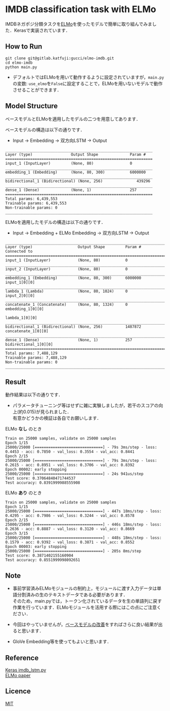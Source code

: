 IMDB classification task with ELMo
===
IMDBネガポジ分類タスクを[ELMo](https://arxiv.org/abs/1802.05365)を使ったモデルで簡単に取り組んでみました．Kerasで実装されています．

## How to Run
```
git clone git@gitlab.katfuji:gucci/elmo-imdb.git
cd elmo-imdb
python main.py 
```

* デフォルトではELMoを用いて動作するように設定されていますが，`main.py`の変数: `use_elmo`を`False`に設定することで，ELMoを用いないモデルで動作させることができます．

## Model Structure
ベースモデルとELMoを適用したモデルの二つを用意してあります．

ベースモデルの構造は以下の通りです．  
* Input -> Embedding -> 双方向LSTM -> Output  

```
_________________________________________________________________
Layer (type)                 Output Shape              Param #
=================================================================
input_1 (InputLayer)         (None, 80)                0
_________________________________________________________________
embedding_1 (Embedding)      (None, 80, 300)           6000000
_________________________________________________________________
bidirectional_1 (Bidirectional) (None, 256)               439296
_________________________________________________________________
dense_1 (Dense)              (None, 1)                 257
=================================================================
Total params: 6,439,553
Trainable params: 6,439,553
Non-trainable params: 0
_________________________________________________________________
```

ELMoを適用したモデルの構造は以下の通りです．  
* Input -> Embedding + ELMo Embedding -> 双方向LSTM -> Output  

```
__________________________________________________________________________________________________
Layer (type)                    Output Shape         Param #     Connected to
==================================================================================================
input_1 (InputLayer)            (None, 80)           0
__________________________________________________________________________________________________
input_2 (InputLayer)            (None, 80)           0
__________________________________________________________________________________________________
embedding_1 (Embedding)         (None, 80, 300)      6000000     input_1[0][0]
__________________________________________________________________________________________________
lambda_1 (Lambda)               (None, 80, 1024)     0           input_2[0][0]
__________________________________________________________________________________________________
concatenate_1 (Concatenate)     (None, 80, 1324)     0           embedding_1[0][0]
                                                                 lambda_1[0][0]
__________________________________________________________________________________________________
bidirectional_1 (Bidirectional) (None, 256)          1487872     concatenate_1[0][0]
__________________________________________________________________________________________________
dense_1 (Dense)                 (None, 1)            257         bidirectional_1[0][0]
==================================================================================================
Total params: 7,488,129
Trainable params: 7,488,129
Non-trainable params: 0
__________________________________________________________________________________________________
```

## Result
動作結果は以下の通りです．
* パラメータチューニング等はせずに雑に実験しましたが，若干のスコアの向上(約0.015)が見られました．  
有意かどうかの検証は各自でお願いします．

ELMo __なし__ のとき
```
Train on 25000 samples, validate on 25000 samples
Epoch 1/15
25000/25000 [==============================] - 79s 3ms/step - loss: 0.4453 - acc: 0.7850 - val_loss: 0.3554 - val_acc: 0.8441
Epoch 2/15
25000/25000 [==============================] - 79s 3ms/step - loss: 0.2615 - acc: 0.8951 - val_loss: 0.3706 - val_acc: 0.8392
Epoch 00002: early stopping
25000/25000 [==============================] - 24s 941us/step
Test score: 0.37064840471744537
Test accuracy: 0.8391999988555908
```

ELMo __あり__ のとき
```
Train on 25000 samples, validate on 25000 samples
Epoch 1/15
25000/25000 [==============================] - 447s 18ms/step - loss: 0.4295 - acc: 0.7986 - val_loss: 0.3244 - val_acc: 0.8578
Epoch 2/15
25000/25000 [==============================] - 446s 18ms/step - loss: 0.2636 - acc: 0.8887 - val_loss: 0.3120 - val_acc: 0.8669
Epoch 3/15
25000/25000 [==============================] - 448s 18ms/step - loss: 0.1579 - acc: 0.9392 - val_loss: 0.3871 - val_acc: 0.8552
Epoch 00003: early stopping
25000/25000 [==============================] - 205s 8ms/step
Test score: 0.3871402155160904
Test accuracy: 0.8551999998092651
```

## Note
* 事前学習済みELMoモジュールの制約上，モジュールに渡す入力データは単語分割済みの生のテキストデータである必要があります．  
そのため，main.pyでは，トークン化されているデータを生の単語列に戻す作業を行っています．ELMoモジュールを活用する際にはこの点にご注意ください．

* 今回はやっていませんが，[ベースモデルの改善](https://machinelearningmastery.com/sequence-classification-lstm-recurrent-neural-networks-python-keras/)をすればさらに良い結果が出ると思います．

* GloVe Embedding等を使ってもよいと思います．

## Reference
[Keras imdb_lstm.py](https://github.com/keras-team/keras/blob/master/examples/imdb_lstm.py)  
[ELMo paper](https://arxiv.org/abs/1802.05365)

## Licence
[MIT](./LICENCE)

